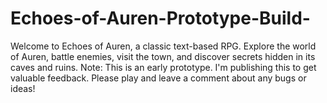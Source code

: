 # Echoes-of-Auren-Prototype-Build-
Welcome to Echoes of Auren, a classic text-based RPG. Explore the world of Auren, battle enemies, visit the town, and discover secrets hidden in its caves and ruins.  Note: This is an early prototype. I'm publishing this to get valuable feedback. Please play and leave a comment about any bugs or ideas!
